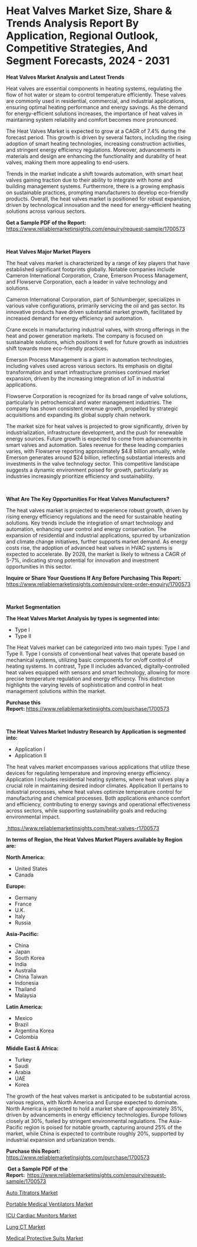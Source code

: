 <p><h1>Heat Valves Market Size, Share & Trends Analysis Report By Application, Regional Outlook, Competitive Strategies, And Segment Forecasts, 2024 - 2031</h1></p><p><strong>Heat Valves Market Analysis and Latest Trends</strong></p>
<p><p>Heat valves are essential components in heating systems, regulating the flow of hot water or steam to control temperature efficiently. These valves are commonly used in residential, commercial, and industrial applications, ensuring optimal heating performance and energy savings. As the demand for energy-efficient solutions increases, the importance of heat valves in maintaining system reliability and comfort becomes more pronounced.</p><p>The Heat Valves Market is expected to grow at a CAGR of 7.4% during the forecast period. This growth is driven by several factors, including the rising adoption of smart heating technologies, increasing construction activities, and stringent energy efficiency regulations. Moreover, advancements in materials and design are enhancing the functionality and durability of heat valves, making them more appealing to end-users.</p><p>Trends in the market indicate a shift towards automation, with smart heat valves gaining traction due to their ability to integrate with home and building management systems. Furthermore, there is a growing emphasis on sustainable practices, prompting manufacturers to develop eco-friendly products. Overall, the heat valves market is positioned for robust expansion, driven by technological innovation and the need for energy-efficient heating solutions across various sectors.</p></p>
<p><strong>Get a Sample PDF of the Report:&nbsp;</strong> <a href="https://www.reliablemarketinsights.com/enquiry/request-sample/1700573?utm_campaign=1197&utm_medium=2&utm_source=Github&utm_content=ia&utm_term=21102024&utm_id=heat-valves">https://www.reliablemarketinsights.com/enquiry/request-sample/1700573</a></p>
<p>&nbsp;</p>
<p><strong>Heat Valves Major Market Players</strong></p>
<p><p>The heat valves market is characterized by a range of key players that have established significant footprints globally. Notable companies include Cameron International Corporation, Crane, Emerson Process Management, and Flowserve Corporation, each a leader in valve technology and solutions.</p><p>Cameron International Corporation, part of Schlumberger, specializes in various valve configurations, primarily servicing the oil and gas sector. Its innovative products have driven substantial market growth, facilitated by increased demand for energy efficiency and automation.</p><p>Crane excels in manufacturing industrial valves, with strong offerings in the heat and power generation markets. The company is focused on sustainable solutions, which positions it well for future growth as industries shift towards more eco-friendly practices.</p><p>Emerson Process Management is a giant in automation technologies, including valves used across various sectors. Its emphasis on digital transformation and smart infrastructure promises continued market expansion, driven by the increasing integration of IoT in industrial applications.</p><p>Flowserve Corporation is recognized for its broad range of valve solutions, particularly in petrochemical and water management industries. The company has shown consistent revenue growth, propelled by strategic acquisitions and expanding its global supply chain network.</p><p>The market size for heat valves is projected to grow significantly, driven by industrialization, infrastructure development, and the push for renewable energy sources. Future growth is expected to come from advancements in smart valves and automation. Sales revenue for these leading companies varies, with Flowserve reporting approximately $4.8 billion annually, while Emerson generates around $24 billion, reflecting substantial interests and investments in the valve technology sector. This competitive landscape suggests a dynamic environment poised for growth, particularly as industries increasingly prioritize efficiency and sustainability.</p></p>
<p>&nbsp;</p>
<p><strong>What Are The Key Opportunities For Heat Valves Manufacturers?</strong></p>
<p><p>The heat valves market is projected to experience robust growth, driven by rising energy efficiency regulations and the need for sustainable heating solutions. Key trends include the integration of smart technology and automation, enhancing user control and energy conservation. The expansion of residential and industrial applications, spurred by urbanization and climate change initiatives, further supports market demand. As energy costs rise, the adoption of advanced heat valves in HVAC systems is expected to accelerate. By 2028, the market is likely to witness a CAGR of 5-7%, indicating strong potential for innovation and investment opportunities in this sector.</p></p>
<p><strong>Inquire or Share Your Questions If Any Before Purchasing This Report:</strong> <a href="https://www.reliablemarketinsights.com/enquiry/pre-order-enquiry/1700573?utm_campaign=1197&utm_medium=2&utm_source=Github&utm_content=ia&utm_term=21102024&utm_id=heat-valves">https://www.reliablemarketinsights.com/enquiry/pre-order-enquiry/1700573</a></p>
<p>&nbsp;</p>
<p><strong>Market Segmentation</strong></p>
<p><strong>The Heat Valves Market Analysis by types is segmented into:</strong></p>
<p><ul><li>Type I</li><li>Type II</li></ul></p>
<p><p>The Heat Valves market can be categorized into two main types: Type I and Type II. Type I consists of conventional heat valves that operate based on mechanical systems, utilizing basic components for on/off control of heating systems. In contrast, Type II includes advanced, digitally-controlled heat valves equipped with sensors and smart technology, allowing for more precise temperature regulation and energy efficiency. This distinction highlights the varying levels of sophistication and control in heat management solutions within the market.</p></p>
<p><strong>Purchase this Report:&nbsp;</strong><a href="https://www.reliablemarketinsights.com/purchase/1700573?utm_campaign=1197&utm_medium=2&utm_source=Github&utm_content=ia&utm_term=21102024&utm_id=heat-valves">https://www.reliablemarketinsights.com/purchase/1700573</a></p>
<p>&nbsp;</p>
<p><strong>The Heat Valves Market Industry Research by Application is segmented into:</strong></p>
<p><ul><li>Application I</li><li>Application II</li></ul></p>
<p><p>The heat valves market encompasses various applications that utilize these devices for regulating temperature and improving energy efficiency. Application I includes residential heating systems, where heat valves play a crucial role in maintaining desired indoor climates. Application II pertains to industrial processes, where heat valves optimize temperature control for manufacturing and chemical processes. Both applications enhance comfort and efficiency, contributing to energy savings and operational effectiveness across sectors, while supporting sustainability goals and reducing environmental impact.</p></p>
<p><a href="https://www.reliablemarketinsights.com/heat-valves-r1700573?utm_campaign=1197&utm_medium=2&utm_source=Github&utm_content=ia&utm_term=21102024&utm_id=heat-valves">&nbsp;https://www.reliablemarketinsights.com/heat-valves-r1700573</a></p>
<p><strong>In terms of Region, the Heat Valves Market Players available by Region are:</strong></p>
<p>
    <p> <strong> North America: </strong>
        <ul>
            <li>United States</li>
            <li>Canada</li>
        </ul>
        </p> 
    <p> <strong> Europe: </strong>
        <ul>
            <li>Germany</li>
            <li>France</li>
            <li>U.K.</li>
            <li>Italy</li>
            <li>Russia</li>
        </ul>
        </p> 
    <p> <strong> Asia-Pacific: </strong>
        <ul>
            <li>China</li>
            <li>Japan</li>
            <li>South Korea</li>
            <li>India</li>
            <li>Australia</li>
            <li>China Taiwan</li>
            <li>Indonesia</li>
            <li>Thailand</li>
            <li>Malaysia</li>
        </ul>
        </p> 
    <p> <strong> Latin America: </strong>
        <ul>
            <li>Mexico</li>
            <li>Brazil</li>
            <li>Argentina Korea</li>
            <li>Colombia</li>
        </ul>
        </p> 
    <p> <strong> Middle East & Africa: </strong>
        <ul>
            <li>Turkey</li>
            <li>Saudi</li>
            <li>Arabia</li>
            <li>UAE</li>
            <li>Korea</li>
        </ul>
    </p>
    </p>
<p><p>The growth of the heat valves market is anticipated to be substantial across various regions, with North America and Europe expected to dominate. North America is projected to hold a market share of approximately 35%, driven by advancements in energy efficiency technologies. Europe follows closely at 30%, fueled by stringent environmental regulations. The Asia-Pacific region is poised for notable growth, capturing around 25% of the market, while China is expected to contribute roughly 20%, supported by industrial expansion and urbanization trends.</p></p>
<p><strong>Purchase this Report: </strong><a href="https://www.reliablemarketinsights.com/purchase/1700573?utm_campaign=1197&utm_medium=2&utm_source=Github&utm_content=ia&utm_term=21102024&utm_id=heat-valves">https://www.reliablemarketinsights.com/purchase/1700573</a></p>
<p>&nbsp;<strong>Get a Sample PDF of the Report:&nbsp;&nbsp;</strong><a href="https://www.reliablemarketinsights.com/enquiry/request-sample/1700573?utm_campaign=1197&utm_medium=2&utm_source=Github&utm_content=ia&utm_term=21102024&utm_id=heat-valves">https://www.reliablemarketinsights.com/enquiry/request-sample/1700573</a></p>
<p><strong></strong></p>
<p><p><a href="https://www.linkedin.com/pulse/global-auto-titrators-market-opportunities-challenges2024-vniye?utm_campaign=1197&utm_medium=2&utm_source=Github&utm_content=ia&utm_term=21102024&utm_id=heat-valves">Auto Titrators Market</a></p><p><a href="https://www.linkedin.com/pulse/strategic-roadmap-global-portable-medical-ventilators-market-p09ke?utm_campaign=1197&utm_medium=2&utm_source=Github&utm_content=ia&utm_term=21102024&utm_id=heat-valves">Portable Medical Ventilators Market</a></p><p><a href="https://www.linkedin.com/pulse/icu-cardiac-monitors-industry-sector-market-dynamics-future-cbc0e?utm_campaign=1197&utm_medium=2&utm_source=Github&utm_content=ia&utm_term=21102024&utm_id=heat-valves">ICU Cardiac Monitors Market</a></p><p><a href="https://www.linkedin.com/pulse/lung-ct-market-global-share-ranking-overall-sales-demand-dq00e?utm_campaign=1197&utm_medium=2&utm_source=Github&utm_content=ia&utm_term=21102024&utm_id=heat-valves">Lung CT Market</a></p><p><a href="https://www.linkedin.com/pulse/navigating-medical-protective-suits-market-expert-5cqwe?utm_campaign=1197&utm_medium=2&utm_source=Github&utm_content=ia&utm_term=21102024&utm_id=heat-valves">Medical Protective Suits Market</a></p></p>